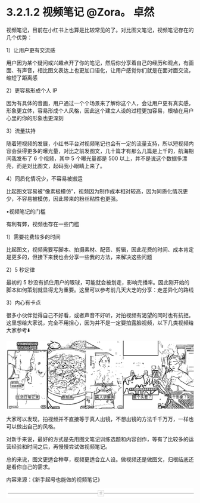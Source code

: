 # 3.2.1.2 视频笔记 @Zora。 卓然

视频笔记，目前在小红书上也算是比较常见的了。对比图文笔记，视频笔记存在的几个优势：

1）让用户更有交流感

用户因为某个疑问或兴趣点开了你的笔记，然后你分享着自己的经历和观点，有画面、有声音，相比图文表达上也更加口语化，让用户感觉你们就是在面对面交流，缩短了距离感

2）更容易形成个人 IP

因为有具体的音画，用户通过一个个场景来了解你这个人，会让用户更有真实感，形象更立体，容易形成个人风格，因此这个建立人设的过程更加容易，根植在用户心里的你的形象也更深刻

3）流量扶持

随着短视频的发展，小红书平台对视频笔记也会有一定的流量支持，所以短视频内容会获得更多的曝光量，对比之前发图文，几十篇才有那么几篇是上千的，航海期间我发布了 6 个视频，其中 5 个曝光量都是 500 以上，并不是说这个数据多漂亮，而是对比图文，起码我小眼睛上来了。

4）同质化情况少，不容易被搬运

比起图文容易被“像素极模仿”，视频因为制作成本相对较高，因为同质化情况更少，不容易被模仿，因此带来的粉丝粘性也更强。

•视频笔记的门槛

有利有弊，视频也存在一些门槛

1）需要花费较多的时间

比起图文，视频需要写脚本、拍摄素材、配音、剪辑，因此花费的时间、成本肯定是更多的，但接下来我也会分享一些我的方法，来解决这些问题

2）5 秒定律

最初的 5 秒没有抓住用户的眼球，可能就会被划走，影响完播率。因此刚开始的脚本如何策划就显得尤为重要。这里可以参考前几天大芝的分享：走差异化的路线

3）内心有卡点

很多小伙伴觉得自己不好看，或者声音不好听，对拍视频有渴望的同时也有抗拒。这里想给大家说，完全不用担心，因为并不是一定要拍露脸视频，以下几类视频给大家参考⬇️

![](img/4be4fe38f5ee2a040081cb0429078057.png)

大家可以发现，拍视频并不直接等于真人出镜，不想出镜的方法千千万万，一样也可以做出自己的风格。

对新手来说，最好的方式是先用图文笔记训练选题和内容创作，等有了比较多的运营经验和时间之后，再慢慢尝试做视频笔记。

总的来说，图文更适合种草，视频更适合立人设。做视频还是做图文，归根结底还是看你自己的需求。

内容来源：《新手起号也能做的视频笔记》

![](img/74240a2cc09bd64b6b952a3f347bc58e.png)